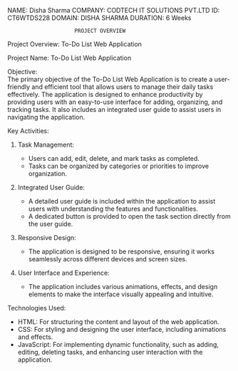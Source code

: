 NAME: Disha Sharma
COMPANY: CODTECH IT SOLUTIONS PVT.LTD
ID: CT6WTDS228
DOMAIN: DISHA SHARMA
DURATION: 6 Weeks

                         PROJECT OVERVIEW
Project Overview: To-Do List Web Application

Project Name: To-Do List Web Application

Objective:  
The primary objective of the To-Do List Web Application is to create a user-friendly and efficient tool that allows users to manage their daily tasks effectively. The application is designed to enhance productivity by providing users with an easy-to-use interface for adding, organizing, and tracking tasks. It also includes an integrated user guide to assist users in navigating the application.

Key Activities: 
1. Task Management:
   - Users can add, edit, delete, and mark tasks as completed.
   - Tasks can be organized by categories or priorities to improve organization.

2. Integrated User Guide:
   - A detailed user guide is included within the application to assist users with understanding the features and functionalities.
   - A dedicated button is provided to open the task section directly from the user guide.

3. Responsive Design:
   - The application is designed to be responsive, ensuring it works seamlessly across different devices and screen sizes.

4. User Interface and Experience:
   - The application includes various animations, effects, and design elements to make the interface visually appealing and intuitive.

Technologies Used: 
- HTML: For structuring the content and layout of the web application.
- CSS: For styling and designing the user interface, including animations and effects.
- JavaScript: For implementing dynamic functionality, such as adding, editing, deleting tasks, and enhancing user interaction with the application.
